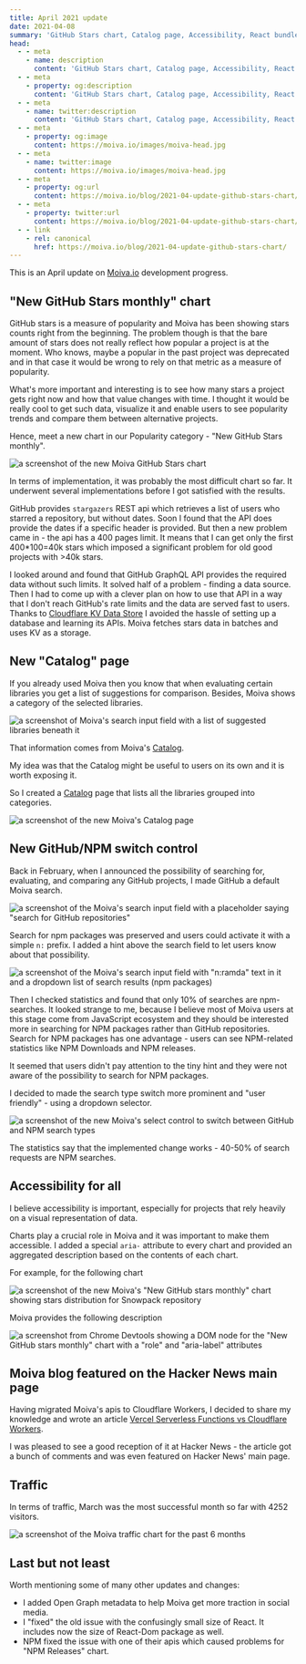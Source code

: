 ```yaml
---
title: April 2021 update
date: 2021-04-08
summary: 'GitHub Stars chart, Catalog page, Accessibility, React bundle size fix and more...'
head:
  - - meta
    - name: description
      content: 'GitHub Stars chart, Catalog page, Accessibility, React bundle size fix and more...'
  - - meta
    - property: og:description
      content: 'GitHub Stars chart, Catalog page, Accessibility, React bundle size fix and more...'
  - - meta
    - name: twitter:description
      content: 'GitHub Stars chart, Catalog page, Accessibility, React bundle size fix and more...'
  - - meta
    - property: og:image
      content: https://moiva.io/images/moiva-head.jpg
  - - meta
    - name: twitter:image
      content: https://moiva.io/images/moiva-head.jpg
  - - meta
    - property: og:url
      content: https://moiva.io/blog/2021-04-update-github-stars-chart/
  - - meta
    - property: twitter:url
      content: https://moiva.io/blog/2021-04-update-github-stars-chart/
  - - link
    - rel: canonical
      href: https://moiva.io/blog/2021-04-update-github-stars-chart/
---
```


This is an April update on [Moiva.io](https://moiva.io/) development progress.

## "New GitHub Stars monthly" chart

GitHub stars is a measure of popularity and Moiva has been showing stars counts right from the beginning. The problem though is that the bare amount of stars does not really reflect how popular a project is at the moment.
Who knows, maybe a popular in the past project was deprecated and in that case it would be wrong to rely on that metric as a measure of popularity.

What's more important and interesting is to see how many stars a project gets right now and how that value changes with time. I thought it would be really cool to get such data, visualize it and enable users to see popularity trends and compare them between alternative projects.

Hence, meet a new chart in our Popularity category - "New GitHub Stars monthly".

![a screenshot of the new Moiva GitHub Stars chart](./github-stars.png)

In terms of implementation, it was probably the most difficult chart so far. It underwent several implementations before I got satisfied with the results.

GitHub provides `stargazers` REST api which retrieves a list of users who starred a repository, but without dates. Soon I found that the API does provide the dates if a specific header is provided. But then a new problem came in - the api has a 400 pages limit. It means that I can get only the first 400\*100=40k stars which imposed a significant problem for old good projects with >40k stars.

I looked around and found that GitHub GraphQL API provides the required data without such limits. It solved half of a problem - finding a data source. Then I had to come up with a clever plan on how to use that API in a way that I don't reach GitHub's rate limits and the data are served fast to users. Thanks to [Cloudflare KV Data Store](https://developers.cloudflare.com/workers/learning/how-kv-works) I avoided the hassle of setting up a database and learning its APIs. Moiva fetches stars data in batches and uses KV as a storage.

## New "Catalog" page

If you already used Moiva then you know that when evaluating certain libraries you get a list of suggestions for comparison. Besides, Moiva shows a category of the selected libraries.

![a screenshot of Moiva's search input field with a list of suggested libraries beneath it](./suggestions-category.png)

That information comes from Moiva's [Catalog](https://github.com/aantipov/moiva-catalog).

My idea was that the Catalog might be useful to users on its own and it is worth exposing it.

So I created a [Catalog](https://moiva.io/catalog) page that lists all the libraries grouped into categories.

![a screenshot of the new Moiva's Catalog page](./catalog.png)

## New GitHub/NPM switch control

Back in February, when I announced the possibility of searching for, evaluating, and comparing any GitHub projects, I made GitHub a default Moiva search.

![a screenshot of the Moiva's search input field with a placeholder saying "search for GitHub repositories"](./npm-search-hint.png)

Search for npm packages was preserved and users could activate it with a simple `n:` prefix. I added a hint above the search field to let users know about that possibility.

![a screenshot of the Moiva's search input field with "n:ramda" text in it and a dropdown list of search results (npm packages)](./npm-search-hint-results.png)

Then I checked statistics and found that only 10% of searches are npm-searches. It looked strange to me, because I believe most of Moiva users at this stage come from JavaScript ecosystem and they should be interested more in searching for NPM packages rather than GitHub repositories. Search for NPM packages has one advantage - users can see NPM-related statistics like NPM Downloads and NPM releases.

It seemed that users didn't pay attention to the tiny hint and they were not aware of the possibility to search for NPM packages.

I decided to made the search type switch more prominent and "user friendly" - using a dropdown selector.

![a screenshot of the new Moiva's select control to switch between GitHub and NPM search types](./search-type-switch.png)

The statistics say that the implemented change works - 40-50% of search requests are NPM searches.

## Accessibility for all

I believe accessibility is important, especially for projects that rely heavily on a visual representation of data.

Charts play a crucial role in Moiva and it was important to make them accessible. I added a special `aria-` attribute to every chart and provided an aggregated description based on the contents of each chart.

For example, for the following chart

![a screenshot of the new Moiva's "New GitHub stars monthly" chart showing stars distribution for Snowpack repository](./accessibility-chart-example.png)

Moiva provides the following description

![a screenshot from Chrome Devtools showing a DOM node for the "New GitHub stars monthly" chart with a "role" and "aria-label" attributes](./accessibility-aria-data.png)

## Moiva blog featured on the Hacker News main page

Having migrated Moiva's apis to Cloudflare Workers, I decided to share my knowledge and wrote an article [Vercel Serverless Functions vs Cloudflare Workers](https://moiva.io/blog/vercel-serverless-functions-vs-cloudflare-workers).

I was pleased to see a good reception of it at Hacker News - the article got a bunch of comments and was even featured on Hacker News' main page.

## Traffic

In terms of traffic, March was the most successful month so far with 4252 visitors.

![a screenshot of the Moiva traffic chart for the past 6 months](./traffic.png)

## Last but not least

Worth mentioning some of many other updates and changes:

- I added Open Graph metadata to help Moiva get more traction in social media.
- I "fixed" the old issue with the confusingly small size of React. It includes now the size of React-Dom package as well.
- NPM fixed the issue with one of their apis which caused problems for "NPM Releases" chart.
